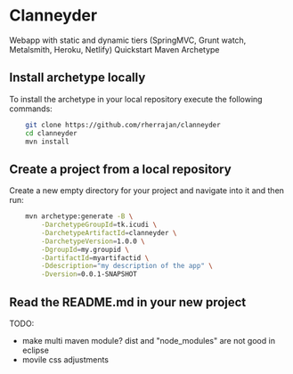 # Clanneyder
Webapp with static and dynamic tiers (SpringMVC, Grunt watch, Metalsmith, Heroku, Netlify) Quickstart Maven Archetype


Install archetype locally
-------------------------

To install the archetype in your local repository execute the following commands:

```bash
    git clone https://github.com/rherrajan/clanneyder
    cd clanneyder
    mvn install
```

Create a project from a local repository
----------------------------------------

Create a new empty directory for your project and navigate into it and then run:

```bash
    mvn archetype:generate -B \
        -DarchetypeGroupId=tk.icudi \
        -DarchetypeArtifactId=clanneyder \
        -DarchetypeVersion=1.0.0 \
        -DgroupId=my.groupid \
        -DartifactId=myartifactid \
        -Ddescription="my description of the app" \
        -Dversion=0.0.1-SNAPSHOT
```

Read the README.md in your new project
--------------------------------------



TODO:

* make multi maven module? dist and "node_modules" are not good in eclipse
* movile css adjustments
